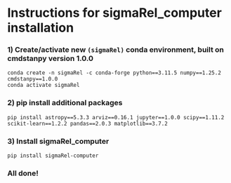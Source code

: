 # Instructions for sigmaRel_computer installation

### 1) Create/activate new `(sigmaRel)` conda environment, built on cmdstanpy version 1.0.0

`conda create -n sigmaRel -c conda-forge python==3.11.5 numpy==1.25.2 cmdstanpy==1.0.0` <br>
`conda activate sigmaRel` <br>

### 2) pip install additional packages
`pip install astropy==5.3.3 arviz==0.16.1 jupyter==1.0.0 scipy==1.11.2 scikit-learn==1.2.2 pandas==2.0.3 matplotlib==3.7.2`

### 3) Install sigmaRel_computer
`pip install sigmaRel-computer`

### All done!

